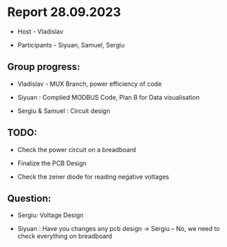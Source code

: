 # Report 28.09.2023

- Host - Vladislav 

- Participants - Siyuan, Samuel, Sergiu

## Group progress: 

- Vladislav - MUX Branch, power efficiency of code 

- Siyuan : Complied MODBUS Code, Plan B for Data visualisation 

- Sergiu & Samuel : Circuit design 

## TODO: 

- Check the power circuit on a breadboard 

- Finalize the PCB Design 

- Check the zener diode for reading negative voltages 

## Question: 

- Sergiu: Voltage Design 

- Siyuan : Have you changes any pcb design -> Sergiu – No, we need to check everything on breadboard 